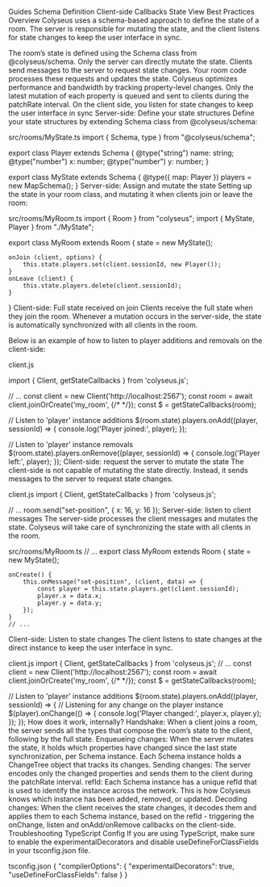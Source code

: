 Guides
Schema Definition
Client-side Callbacks
State View
Best Practices
Overview
Colyseus uses a schema-based approach to define the state of a room. The server is responsible for mutating the state, and the client listens for state changes to keep the user interface in sync.

The room’s state is defined using the Schema class from @colyseus/schema. Only the server can directly mutate the state.
Clients send messages to the server to request state changes. Your room code processes these requests and updates the state.
Colyseus optimizes performance and bandwidth by tracking property-level changes. Only the latest mutation of each property is queued and sent to clients during the patchRate interval.
On the client side, you listen for state changes to keep the user interface in sync
Server-side: Define your state structures
Define your state structures by extending Schema class from @colyseus/schema:

src/rooms/MyState.ts
import { Schema, type } from "@colyseus/schema";
 
export class Player extends Schema {
    @type("string") name: string;
    @type("number") x: number;
    @type("number") y: number;
}
 
export class MyState extends Schema {
    @type({ map: Player }) players = new MapSchema<Player>();
}
Server-side: Assign and mutate the state
Setting up the state in your room class, and mutating it when clients join or leave the room:

src/rooms/MyRoom.ts
import { Room } from "colyseus";
import { MyState, Player } from "./MyState";
 
export class MyRoom extends Room<MyState> {
    state = new MyState();
 
    onJoin (client, options) {
        this.state.players.set(client.sessionId, new Player());
    }
    onLeave (client) {
        this.state.players.delete(client.sessionId);
    }
}
Client-side: Full state received on join
Clients receive the full state when they join the room. Whenever a mutation occurs in the server-side, the state is automatically synchronized with all clients in the room.

Below is an example of how to listen to player additions and removals on the client-side:

client.js

import { Client, getStateCallbacks } from 'colyseus.js';
 
// ...
const client = new Client('http://localhost:2567');
const room = await client.joinOrCreate('my_room', {/* */});
const $ = getStateCallbacks(room);
 
// Listen to 'player' instance additions
$(room.state).players.onAdd((player, sessionId) => {
    console.log('Player joined:', player);
});
 
// Listen to 'player' instance removals
$(room.state).players.onRemove((player, sessionId) => {
    console.log('Player left:', player);
});
Client-side: request the server to mutate the state
The client-side is not capable of mutating the state directly. Instead, it sends messages to the server to request state changes.

client.js
import { Client, getStateCallbacks } from 'colyseus.js';
 
// ...
room.send("set-position", { x: 16, y: 16 });
Server-side: listen to client messages
The server-side processes the client messages and mutates the state. Colyseus will take care of synchronizing the state with all clients in the room.

src/rooms/MyRoom.ts
// ...
export class MyRoom extends Room<MyState> {
    state = new MyState();
 
    onCreate() {
        this.onMessage("set-position", (client, data) => {
            const player = this.state.players.get(client.sessionId);
            player.x = data.x;
            player.y = data.y;
        });
    }
    // ...
Client-side: Listen to state changes
The client listens to state changes at the direct instance to keep the user interface in sync.

client.js
import { Client, getStateCallbacks } from 'colyseus.js';
// ...
const client = new Client('http://localhost:2567');
const room = await client.joinOrCreate('my_room', {/* */});
const $ = getStateCallbacks(room);
 
// Listen to 'player' instance additions
$(room.state).players.onAdd((player, sessionId) => {
    // Listening for any change on the player instance
    $(player).onChange(() => {
        console.log('Player changed:', player.x, player.y);
    });
});
How does it work, internally?
Handshake: When a client joins a room, the server sends all the types that compose the room’s state to the client, following by the full state.
Enqueueing changes: When the server mutates the state, it holds which properties have changed since the last state synchronization, per Schema instance. Each Schema instance holds a ChangeTree object that tracks its changes.
Sending changes: The server encodes only the changed properties and sends them to the client during the patchRate interval.
refId: Each Schema instance has a unique refId that is used to identify the instance across the network. This is how Colyseus knows which instance has been added, removed, or updated.
Decoding changes: When the client receives the state changes, it decodes them and applies them to each Schema instance, based on the refId - triggering the onChange, listen and onAdd/onRemove callbacks on the client-side.
Troubleshooting
TypeScript Config
If you are using TypeScript, make sure to enable the experimentalDecorators and disable useDefineForClassFields in your tsconfig.json file.

tsconfig.json
{
    "compilerOptions": {
        "experimentalDecorators": true,
        "useDefineForClassFields": false
    }
}
